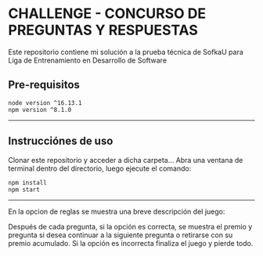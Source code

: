 # CHALLENGE - CONCURSO DE PREGUNTAS Y RESPUESTAS
Este repositorio contiene mi solución a la prueba técnica de SofkaU para Liga de Entrenamiento en Desarrollo de Software

## Pre-requisitos
```
node version ^16.13.1
npm version ^8.1.0
```
----------

## Instrucciónes de uso
Clonar este repositorio y acceder a dicha carpeta...
Abra una ventana de terminal dentro del directorio, luego ejecute el comando:

```console
npm install
npm start
```
----------

En la opcion de reglas se muestra una breve descripción del juego:

Después de cada pregunta, si la opción es correcta, se muestra el premio y pregunta si desea continuar a la siguiente pregunta o retirarse con su premio acumulado. Si la opción es incorrecta finaliza el juego y pierde todo.

